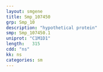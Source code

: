 ```yaml
---
layout: smgene
title: Smp_107450
grp: Smp_10
description: "hypothetical protein"
smp: Smp_107450.1
uniprot: "C1M1D1"
length:   315
cdd: "ns"
kk: ns
categories: sm
---
```

